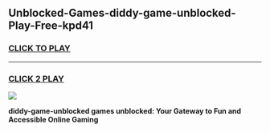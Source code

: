 
## Unblocked-Games-diddy-game-unblocked-Play-Free-kpd41
<h3>
<a href="https://premium76.site?title=diddy-game-unblocked&ref=18A1">CLICK TO PLAY</a></h3>
<hr>

<h3>
<a href="https://premium76.site?title=diddy-game-unblocked&ref=18A1">CLICK 2 PLAY</a>
  
</h3>

<a href="https://premium76.site?title=diddy-game-unblocked&ref=18A1"><img src="https://clearcache.store/games.png"></a>


**diddy-game-unblocked games unblocked: Your Gateway to Fun and Accessible Online Gaming**
